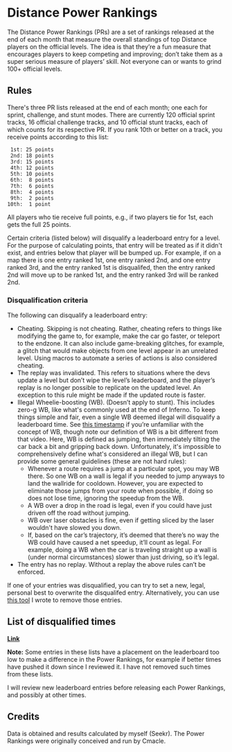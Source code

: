 # Distance Power Rankings

The Distance Power Rankings (PRs) are a set of rankings released at the end of each month that measure the overall standings of top Distance players on the official levels. The idea is that they’re a fun measure that encourages players to keep competing and improving; don’t take them as a super serious measure of players’ skill. Not everyone can or wants to grind 100+ official levels.

## Rules

There's three PR lists released at the end of each month; one each for sprint, challenge, and stunt modes. There are currently 120 official sprint tracks, 16 official challenge tracks, and 10 official stunt tracks, each of which counts for its respective PR. If you rank 10th or better on a track, you receive points according to this list:

```
 1st: 25 points
 2nd: 18 points
 3rd: 15 points
 4th: 12 points
 5th: 10 points
 6th:  8 points
 7th:  6 points
 8th:  4 points
 9th:  2 points
10th:  1 point
```

All players who tie receive full points, e.g., if two players tie for 1st, each gets the full 25 points.

Certain criteria (listed below) will disqualify a leaderboard entry for a level. For the purpose of calculating points, that entry will be treated as if it didn't exist, and entries below that player will be bumped up. For example, if on a map there is one entry ranked 1st, one entry ranked 2nd, and one entry ranked 3rd, and the entry ranked 1st is disqualifed, then the entry ranked 2nd will move up to be ranked 1st, and the entry ranked 3rd will be ranked 2nd.

### Disqualification criteria

The following can disqualify a leaderboard entry:

- Cheating. Skipping is not cheating. Rather, cheating refers to things like modifying the game to, for example, make the car go faster, or teleport to the endzone. It can also include game-breaking glitches, for example, a glitch that would make objects from one level appear in an unrelated level. Using macros to automate a series of actions is also considered cheating.
- The replay was invalidated. This refers to situations where the devs update a level but don’t wipe the level’s leaderboard, and the player’s replay is no longer possible to replicate on the updated level. An exception to this rule might be made if the updated route is faster.
- Illegal Wheelie-boosting (WB). (Doesn’t apply to stunt). This includes zero-g WB, like what's commonly used at the end of Inferno. To keep things simple and fair, even a single WB deemed illegal will disqualify a leaderboard time. See [this timestamp](https://www.youtube.com/watch?v=qivWexGk_jg&feature=youtu.be&t=318) if you’re unfamiliar with the concept of WB, though note our definition of WB is a bit different from that video. Here, WB is defined as jumping, then immediately tilting the car back a bit and gripping back down. Unfortunately, it's impossible to comprehensively define what's considered an illegal WB, but I can provide some general guidelines (these are not hard rules):
  - Whenever a route requires a jump at a particular spot, you may WB there. So one WB on a wall is legal if you needed to jump anyways to land the wallride for cooldown. However, you are expected to eliminate those jumps from your route when possible, if doing so does not lose time, ignoring the speedup from the WB.
  - A WB over a drop in the road is legal, even if you could have just driven off the road without jumping.
  - WB over laser obstacles is fine, even if getting sliced by the laser wouldn't have slowed you down.
  - If, based on the car’s trajectory, it’s deemed that there’s no way the WB could have caused a net speedup, it’ll count as legal. For example, doing a WB when the car is traveling straight up a wall is (under normal circumstances) slower than just driving, so it’s legal.
- The entry has no replay. Without a replay the above rules can’t be enforced.

If one of your entries was disqualified, you can try to set a new, legal, personal best to overwrite the disqualifed entry. Alternatively, you can use [this tool](https://github.com/Seeker14491/distance-record-rm/blob/master/README.md) I wrote to remove those entries.

## List of disqualified times

**[Link](/)**

**Note:** Some entries in these lists have a placement on the leaderboard too low to make a difference in the Power Rankings, for example if better times have pushed it down since I reviewed it. I have not removed such times from these lists.

I will review new leaderboard entries before releasing each Power Rankings, and possibly at other times.

## Credits

Data is obtained and results calculated by myself (Seekr). The Power Rankings were originally conceived and run by Cmacle.
